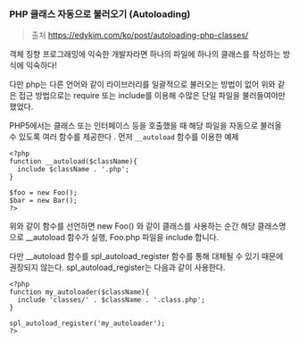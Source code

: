 ### PHP 클래스 자동으로 불러오기 (Autoloading)

> 출처 https://edykim.com/ko/post/autoloading-php-classes/

 객체 징향 프로그래밍에 익숙한 개발자라면 하나의 파일에 하나의 클래스를 작성하는 방식에 익숙하다!

다만 php는 다른 언어와 같이 라이브러리를 일괄적으로 불러오는 방법이 없어 위와 같은 접근 방법으로는 require 또는 include를 이용해 수많은 단일 파일을 불러들여야만 했었다.



 PHP5에서는 클래스 또는 인터페이스 등을 호출했을 때 해당 파일을 자동으로 불러올 수 있도록 여러 함수를 제공한다 . 먼저 `__autoload` 함수를 이용한 예제

```
<?php
function __autoload($className){
  include $className . '.php';
}

$foo = new Foo();
$bar = new Bar();
?>
```

위와 같이 함수를 선언하면 new Foo() 와 같이 클래스를 사용하는 순간 해당 클래스명으로 __autoload 함수가 실행, Foo.php 파일을 include 합니다.

다만 __autoload 함수를 spl_autoload_register 함수를 통해 대체될 수 있기 때문에 권장되지 않는다. spl_autoload_register는 다음과 같이 사용한다.

```\
<?php
function my_autoloader($className){
  include 'classes/' . $className . '.class.php';
}

spl_autoload_register('my_autoloader');
?>
```

